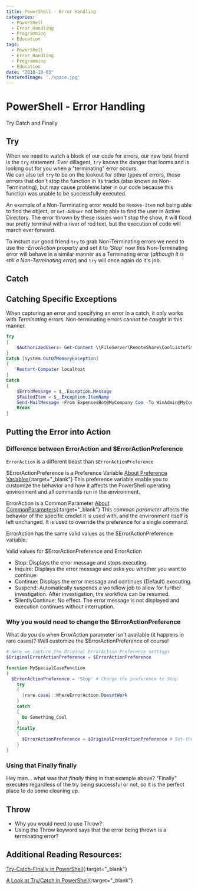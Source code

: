 ```yaml
---
title: PowerShell - Error Handling
categories:
  - PowerShell
  - Error_Handling 
  - Programming
  - Education 
tags:
  - PowerShell
  - Error_Handling  
  - Programming
  - Education 
date: "2018-10-03"
featuredImage: './space.jpg'
---
```


# PowerShell - Error Handling

Try Catch and Finally

## Try
When we need to watch a block of our code for errors, our new best friend is the `try` statement. Ever dillagent, `try` knows the danger that looms and is looking out for you when a "terminating" error occurs.  
We can also tell `try` to be on the lookout for other types of errors, those errrors that don't stop the function in its tracks (also known as Non-Terminating), but may cause problems later in our code because this function was unable to be successfully executed.  

An example of a Non-Terminating error would be `Remove-Item` not being able to find the object, or `Get-AdUser` not being able to find the user in Active Directory. The error thrown by these issues won't stop the show, it will flood our pretty terminal with a river of red text, but the execution of code will march ever forward.  

To instuct our good friend `try` to grab Non-Terminating errors we need to use the *_-ErrorAction_* property and set it to *_'Stop'_* now this Non-Terminating error will behave in a similar manner as a Terminating error (_although it is still a Non-Terminating error_) and `try` will once again do it's job.

## Catch


## Catching Specific Exceptions

When capturing an error and specifying an error in a catch, it only works with *Terminating* errors. Non-terminating errors cannot be _caught_ in this manner. 

```powershell
Try
{
    $AuthorizedUsers= Get-Content \\FileServer\RemoteShare\CoolListofStuff.txt -ErrorAction Stop
}
Catch [System.OutOfMemoryException]
{
    Restart-Computer localhost
}
Catch
{
    $ErrorMessage = $_.Exception.Message
    $FailedItem = $_.Exception.ItemName
    Send-MailMessage -From ExpensesBot@MyCompany.Com -To WinAdmin@MyCompany.Com -Subject "HR File Read Failed!" -SmtpServer EXCH01.AD.MyCompany.Com -Body "We failed to read file $FailedItem. The error message was $ErrorMessage"
    Break
}
```

## Putting the Error into Action

### Difference between ErrorAction and $ErrorActionPreference

`ErrorAction` is a different beast than `$ErrorActionPreference`

$ErrorActionPreference is a Preference Variable [About Preference Variables](https://docs.microsoft.com/en-us/powershell/module/microsoft.powershell.core/about/about_preference_variables?view=powershell-6){:target="_blank"}
This preference variable enable you to customize the behavior and how it affects the PowerShell operating environment and all commands run in the environment.

ErrorAction is a Common Parameter [About CommonParameters](https://docs.microsoft.com/en-us/powershell/module/microsoft.powershell.core/about/about_commonparameters?view=powershell-6){:target="_blank"}
This _common parameter_ affects the behavior of the specific cmdlet it is used with, and the environment itself is left unchanged. It is used to override the preference for a single command.

ErrorAction has the same valid values as the $ErrorActionPreference variable.

Valid values for $ErrorActionPreference and ErrorAction
 - Stop: Displays the error message and stops executing.
 - Inquire: Displays the error message and asks you whether you want to continue.
 - Continue: Displays the error message and continues (Default) executing.
 - Suspend: Automatically suspends a workflow job to allow for further investigation. After investigation, the workflow can be resumed.
 - SilentlyContinue: No effect. The error message is not displayed and execution continues without interruption.  


### Why you would need to change the $ErrorActionPreference

What do you do when ErrorAction parameter isn't available (it happens in rare cases)?
Well customize the $ErrorActionPreference of course!  
```powershell
# Here we capture the Original ErrorAction Preference settings
$OriginalErrorActionPreference = $ErrorActionPreference

function MySpecialCaseFunction
{
  $ErrorActionPreference = 'Stop' # Change the preference to Stop
    try
    {
      [rare.case]::WhereErrorAction.DoesntWork
    }
    catch
    {
      Do Something_Cool
    }
    finally
    {
      $ErrorActionPreference = $OriginalErrorActionPreference # Set the preference back to original
    }
}


```

### Using that Finally finally

Hey man... what was that _finally_ thing in that example above?
"Finally" executes regardless of the try being successful or not, so it is the perfect place to do some cleaning up.

## Throw

- Why you would need to use Throw?
- Using the Throw keyword says that the error being thrown is a terminating error?


## Additional Reading Resources:

[Try-Catch-Finally in PowerShell](https://www.vexasoft.com/blogs/powershell/7255220-powershell-tutorial-try-catch-finally-and-error-handling-in-powershell){:target="_blank"}

[A Look at Try/Catch in PowerShell](https://learn-powershell.net/2015/04/04/a-look-at-trycatch-in-powershell/){:target="_blank"}
